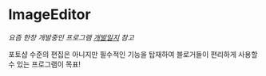 # ImageEditor

_요즘 한창 개발중인 프로그램 [개발일지](http://baealex.iptime.org/%EA%B0%9C%EB%B0%9C%EC%9D%BC%EC%A7%80/2018/09/09/%EC%9D%B4%EB%AF%B8%EC%A7%80-%ED%8E%B8%EC%A7%91%EA%B8%B0-%EA%B0%9C%EB%B0%9C%EC%9D%BC%EC%A7%80.html) 참고_

포토샵 수준의 편집은 아니지만 필수적인 기능을 탑재하여 블로거들이 편리하게 사용할 수 있는 프로그램이 목표!